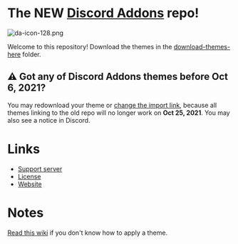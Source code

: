 # The NEW [Discord Addons](https://discord-addons.github.io/main) repo!

![da-icon-128.png](https://user-images.githubusercontent.com/87938141/128053815-82893338-c843-4b98-86ff-f8f3aee76fb2.png)

Welcome to this repository! Download the themes in the [download-themes-here](https://github.com/discord-addons/discord-addons/tree/master/download-themes-here) folder.

## ⚠ Got any of Discord Addons themes before Oct 6, 2021?

You may redownload your theme or [change the import link](file:///U:/Utilisateurs/Professionnel/GitHub/da-website/tutorials.html#update-import-link), because all themes linking to the old repo will no longer work on **Oct 25, 2021**. You may also see a notice in Discord.

# Links

- [Support server](https://discord.gg/g9heA3p6WW)
- [License](https://github.com/discord-addons/discord-addons/blob/master/LICENSE.md)
- [Website](https://discord-addons.github.io/main)

# Notes

[Read this wiki](https://github.com/discord-addons/discord-addons/wiki) if you don't know how to apply a theme.
